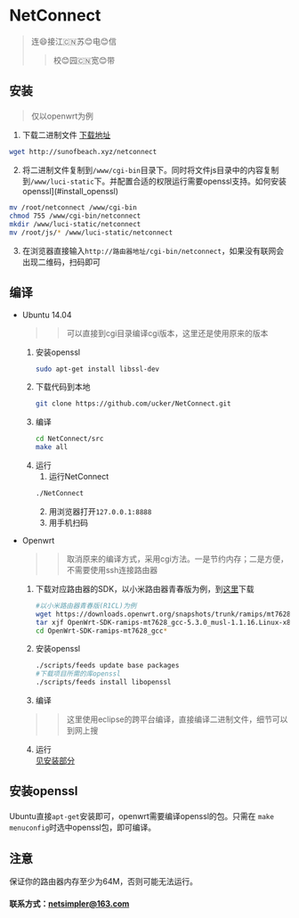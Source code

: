 # NetConnect
>连:smile:接江:cn:苏:blush:电:blush:信
>>校:blush:园:cn:宽:blush:带
## <p id="install">安装</p>
>仅以openwrt为例     


1. 下载二进制文件 [下载地址](http://104.143.38.103/netconnect)
```bash
wget http://sunofbeach.xyz/netconnect
```
2. 将二进制文件复制到`/www/cgi-bin`目录下。同时将文件js目录中的内容复制到`/www/luci-static`下。并配置合适的权限运行需要openssl支持。如何安装openssl](#install_openssl)  
```bash
mv /root/netconnect /www/cgi-bin
chmod 755 /www/cgi-bin/netconnect
mkdir /www/luci-static/netconnect
mv /root/js/* /www/luci-static/netconnect
```
3. 在浏览器直接输入`http://路由器地址/cgi-bin/netconnect`，如果没有联网会出现二维码，扫码即可

## 编译
* Ubuntu 14.04
  >>可以直接到cgi目录编译cgi版本，这里还是使用原来的版本
    1. 安装openssl  
        ```bash
        sudo apt-get install libssl-dev
        ```
    2. 下载代码到本地  
        ```bash
        git clone https://github.com/ucker/NetConnect.git
        ```
    3. 编译  
        ```bash
        cd NetConnect/src
        make all
        ```
    4. 运行
        1. 运行NetConnect  
        ```bash
        ./NetConnect
        ```
        2. 用浏览器打开`127.0.0.1:8888`
        3. 用手机扫码

* Openwrt
  >>取消原来的编译方式，采用cgi方法。一是节约内存；二是方便，不需要使用ssh连接路由器
    1. 下载对应路由器的SDK，以小米路由器青春版为例，到[这里](https://downloads.openwrt.org/snapshots/trunk/ramips/mt7628/)下载  
        ```bash
        #以小米路由器青春版(R1CL)为例
        wget https://downloads.openwrt.org/snapshots/trunk/ramips/mt7628/OpenWrt-SDK-ramips-mt7628_gcc-5.3.0_musl-1.1.16.Linux-x86_64.tar.bz2
        tar xjf OpenWrt-SDK-ramips-mt7628_gcc-5.3.0_musl-1.1.16.Linux-x86_64.tar.bz2
        cd OpenWrt-SDK-ramips-mt7628_gcc*
        ```
    2. 安装openssl  
        ```bash
        ./scripts/feeds update base packages
        #下载项目所需的库openssl
        ./scripts/feeds install libopenssl
        ```
    3. 编译  
	>>这里使用eclipse的跨平台编译，直接编译二进制文件，细节可以到网上搜
    4. 运行  
       [见安装部分](#install)

## <p id="install_openssl">安装openssl</p>
Ubuntu直接`apt-get`安装即可，openwrt需要编译openssl的包。只需在 `make menuconfig`时选中openssl包，即可编译。


## 注意
保证你的路由器内存至少为64M，否则可能无法运行。
    
#### **联系方式：netsimpler@163.com**
